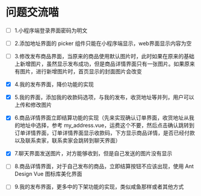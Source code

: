 # 问题交流喵

- [ ] 1.小程序端登录界面密码为明文

- [ ]  2.添加地址界面的 picker 组件只能在小程序端显示，web界面显示内容为空

- [ ]  3.修改发布商品界面，当原来的商品使用默认图片时，此时如果在原来的基础上新增图片，虽然显示发布成功，但是商品详情界面只有一张图片。如果原来有图片，进行新增图片时，首页显示的封面图片会改变

- [x]  4.我的发布界面，降价功能的实现

- [x]  5.我的界面，添加我的收款码选项，与我的发布，收货地址等并列，用户可以上传和修改图片

- [x]  6.商品详情界面立即结算功能的实现（先来实现确认订单界面，收货地址从我的地址中选择，参考 my_address.vue，运费这个不要，然后点击确认跳转到订单详情界面，订单详情界面显示收款码，下方显示商品详情，是否已经付款以及联系卖家，联系卖家会跳转到聊天界面）

- [x]  7.聊天界面发送图片，对方能够收到，但是自己发送的图片没有显示

- [ ]  8.商品详情界面，对于自己发布的商品，立即结算按钮不应该出现，使用 Ant Design Vue 图标库美化界面

- [ ]  9.我的发布界面，更多中的下架功能的实现，类似咸鱼那样或者其他方式
